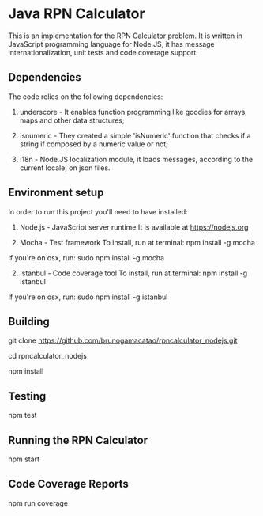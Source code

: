 # Java RPN Calculator

This is an implementation for the RPN Calculator problem.
It is written in JavaScript programming language for Node.JS, it has message internationalization, unit tests and code coverage support.

## Dependencies

The code relies on the following dependencies:

1. underscore - It enables function programming like goodies for arrays, maps and other data structures;

2. isnumeric - They created a simple 'isNumeric' function that checks if a string if composed by a numeric value or not;

3. i18n - Node.JS localization module, it loads messages, according to the current locale, on json files.

## Environment setup

In order to run this project you'll need to have installed:

1. Node.js - JavaScript server runtime
  It is available at https://nodejs.org

2. Mocha - Test framework
  To install, run at terminal: npm install -g mocha
  
  If you're on osx, run: sudo npm install -g mocha

2. Istanbul - Code coverage tool
  To install, run at terminal: npm install -g istanbul 
  
  If you're on osx, run: sudo npm install -g istanbul 

## Building

git clone https://github.com/brunogamacatao/rpncalculator_nodejs.git

cd rpncalculator_nodejs

npm install

## Testing

npm test

## Running the RPN Calculator

npm start

## Code Coverage Reports

npm run coverage
